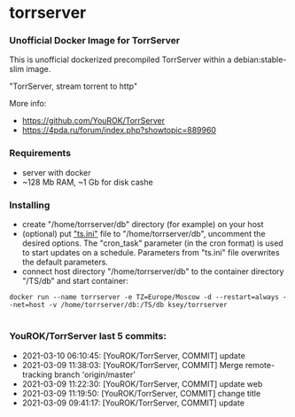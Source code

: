 # torrserver
### Unofficial Docker Image for TorrServer

This is unofficial dockerized precompiled TorrServer within a debian:stable-slim image.

"TorrServer, stream torrent to http"

More info:
- https://github.com/YouROK/TorrServer
- https://4pda.ru/forum/index.php?showtopic=889960

### Requirements

* server with docker
* ~128 Mb RAM, ~1 Gb for disk cashe 

### Installing

- сreate "/home/torrserver/db" directory (for example) on your host
- (optional) put ["ts.ini"](https://raw.githubusercontent.com/MrKsey/torrserver/master/ts.ini) file to "/home/torrserver/db", uncomment the desired options. The "cron_task" parameter (in the cron format) is used to start updates on a schedule. Parameters from "ts.ini" file overwrites the default parameters.
- connect host directory "/home/torrserver/db" to the container directory "/TS/db" and start container:
```
docker run --name torrserver -e TZ=Europe/Moscow -d --restart=always --net=host -v /home/torrserver/db:/TS/db ksey/torrserver
```















# #
### YouROK/TorrServer last 5 commits:
* 2021-03-10 06:10:45: [YouROK/TorrServer, COMMIT] update
* 2021-03-09 11:38:03: [YouROK/TorrServer, COMMIT] Merge remote-tracking branch 'origin/master'
* 2021-03-09 11:22:30: [YouROK/TorrServer, COMMIT] update web
* 2021-03-09 11:19:50: [YouROK/TorrServer, COMMIT] change title
* 2021-03-09 09:41:17: [YouROK/TorrServer, COMMIT] update
